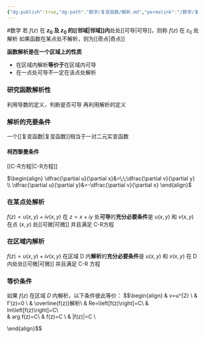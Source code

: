 ```yaml
---
{"dg-publish":true,"dg-path":"数学/复变函数/解析.md","permalink":"/数学/复变函数/解析/","noteIcon":"","created":"2024-04-16T13:01:27.464+08:00","updated":"2024-04-21T13:18:39.600+08:00"}
---
```


#数学 
若 $f(z)$ 在 **$z_{0}$ 及 $z_{0}$ 的[[邻域\|邻域]]内**处处[[可导\|可导]]，则称 $f(z)$ 在 $z_{0}$ 处解析
如果函数在某点处不解析，则为[[奇点\|奇点]]

**函数解析是在一个区域上的性质**
- 在区域内解析**等价于**在区域内可导
- 在一点处可导不一定在该点处解析

### 研究函数解析性
利用导数的定义，判断是否可导
再利用解析的定义

### 解析的充要条件

<div class="transclusion internal-embed is-loaded"><div class="markdown-embed">



一个[[复变函数\|复变函数]]相当于一对二元实变函数 

</div></div>

#### 柯西黎曼条件
[[C-R方程\|C-R方程]]

<div class="transclusion internal-embed is-loaded"><div class="markdown-embed">



$\begin{align}
\dfrac{\partial u}{\partial x}&=\;\;\dfrac{\partial v}{\partial y} \\
\dfrac{\partial u}{\partial y}&=-\dfrac{\partial v}{\partial x}    
\end{align}$

</div></div>


### 在某点处解析
$f(z)=u(x,y)+iv(x,y)$ 
在 $z=x+iy$ 处**可导**的**充分必要条件**是 
$u(x,y)$ 和 $v(x,y)$ 在点 $(x,y)$ 处[[可微\|可微]]
并且满足 C-R方程
### 在区域内解析
$f(z)=u(x,y)+iv(x,y)$ 
在区域 D 内**解析**的**充分必要条件**是 
$u(x,y)$ 和 $v(x,y)$ 在 D 内处处[[可微\|可微]]
并且满足 C-R 方程

### 等价条件
如果 $f(z)$ 在区域 $D$ 内解析，以下条件彼此等价：
$$\begin{align}
 & v=u^{2}    \\
 & f'(z)=0 \\
 & \overline{f(z)}解析\\
 & Re=\left[f(z)\right]=C\\ 
 & Im\left[f(z)\right]=C\\  
 & arg f(z)=C\\
 & f(z)=C \\
 &  |f(z)|=C  \\

\end{align}$$



